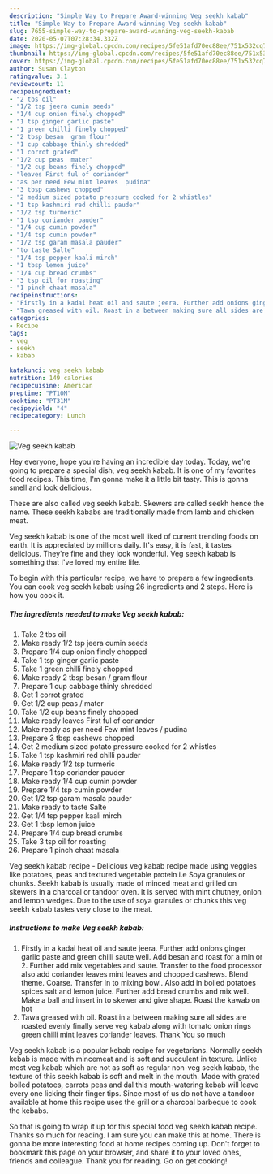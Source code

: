 ```yaml
---
description: "Simple Way to Prepare Award-winning Veg seekh kabab"
title: "Simple Way to Prepare Award-winning Veg seekh kabab"
slug: 7655-simple-way-to-prepare-award-winning-veg-seekh-kabab
date: 2020-05-07T07:28:34.332Z
image: https://img-global.cpcdn.com/recipes/5fe51afd70ec88ee/751x532cq70/veg-seekh-kabab-recipe-main-photo.jpg
thumbnail: https://img-global.cpcdn.com/recipes/5fe51afd70ec88ee/751x532cq70/veg-seekh-kabab-recipe-main-photo.jpg
cover: https://img-global.cpcdn.com/recipes/5fe51afd70ec88ee/751x532cq70/veg-seekh-kabab-recipe-main-photo.jpg
author: Susan Clayton
ratingvalue: 3.1
reviewcount: 11
recipeingredient:
- "2 tbs oil"
- "1/2 tsp jeera cumin seeds"
- "1/4 cup onion finely chopped"
- "1 tsp ginger garlic paste"
- "1 green chilli finely chopped"
- "2 tbsp besan  gram flour"
- "1 cup cabbage thinly shredded"
- "1 corrot grated"
- "1/2 cup peas  mater"
- "1/2 cup beans finely chopped"
- "leaves First ful of coriander"
- "as per need Few mint leaves  pudina"
- "3 tbsp cashews chopped"
- "2 medium sized potato pressure cooked for 2 whistles"
- "1 tsp kashmiri red chilli pauder"
- "1/2 tsp turmeric"
- "1 tsp coriander pauder"
- "1/4 cup cumin powder"
- "1/4 tsp cumin powder"
- "1/2 tsp garam masala pauder"
- "to taste Salte"
- "1/4 tsp pepper kaali mirch"
- "1 tbsp lemon juice"
- "1/4 cup bread crumbs"
- "3 tsp oil for roasting"
- "1 pinch chaat masala"
recipeinstructions:
- "Firstly in a kadai heat oil and saute jeera. Further add onions ginger garlic paste and green chilli saute well. Add besan and roast for a min or 2. Further add mix vegetables and saute. Transfer to the food processor also add coriander leaves mint leaves and chopped cashews. Blend theme. Coarse. Transfer in to mixing bowl. Also add in boiled potatoes spices salt and lemon juice. Further add bread crumbs and mix well. Make a ball and insert in to skewer and give shape. Roast the kawab on hot"
- "Tawa greased with oil. Roast in a between making sure all sides are roasted evenly finally serve veg kabab along with tomato onion rings green chilli mint leaves coriander leaves. Thank You so much"
categories:
- Recipe
tags:
- veg
- seekh
- kabab

katakunci: veg seekh kabab 
nutrition: 149 calories
recipecuisine: American
preptime: "PT10M"
cooktime: "PT31M"
recipeyield: "4"
recipecategory: Lunch

---
```



![Veg seekh kabab](https://img-global.cpcdn.com/recipes/5fe51afd70ec88ee/751x532cq70/veg-seekh-kabab-recipe-main-photo.jpg)

Hey everyone, hope you're having an incredible day today. Today, we're going to prepare a special dish, veg seekh kabab. It is one of my favorites food recipes. This time, I'm gonna make it a little bit tasty. This is gonna smell and look delicious.

These are also called veg seekh kabab. Skewers are called seekh hence the name. These seekh kababs are traditionally made from lamb and chicken meat.

Veg seekh kabab is one of the most well liked of current trending foods on earth. It is appreciated by millions daily. It's easy, it is fast, it tastes delicious. They're fine and they look wonderful. Veg seekh kabab is something that I've loved my entire life.


To begin with this particular recipe, we have to prepare a few ingredients. You can cook veg seekh kabab using 26 ingredients and 2 steps. Here is how you cook it.

<!--inarticleads1-->

##### The ingredients needed to make Veg seekh kabab:

1. Take 2 tbs oil
1. Make ready 1/2 tsp jeera cumin seeds
1. Prepare 1/4 cup onion finely chopped
1. Take 1 tsp ginger garlic paste
1. Take 1 green chilli finely chopped
1. Make ready 2 tbsp besan / gram flour
1. Prepare 1 cup cabbage thinly shredded
1. Get 1 corrot grated
1. Get 1/2 cup peas / mater
1. Take 1/2 cup beans finely chopped
1. Make ready leaves First ful of coriander
1. Make ready as per need Few mint leaves / pudina
1. Prepare 3 tbsp cashews chopped
1. Get 2 medium sized potato pressure cooked for 2 whistles
1. Take 1 tsp kashmiri red chilli pauder
1. Make ready 1/2 tsp turmeric
1. Prepare 1 tsp coriander pauder
1. Make ready 1/4 cup cumin powder
1. Prepare 1/4 tsp cumin powder
1. Get 1/2 tsp garam masala pauder
1. Make ready to taste Salte
1. Get 1/4 tsp pepper kaali mirch
1. Get 1 tbsp lemon juice
1. Prepare 1/4 cup bread crumbs
1. Take 3 tsp oil for roasting
1. Prepare 1 pinch chaat masala


Veg seekh kabab recipe - Delicious veg kabab recipe made using veggies like potatoes, peas and textured vegetable protein i.e Soya granules or chunks. Seekh kabab is usually made of minced meat and grilled on skewers in a charcoal or tandoor oven. It is served with mint chutney, onion and lemon wedges. Due to the use of soya granules or chunks this veg seekh kabab tastes very close to the meat. 

<!--inarticleads2-->

##### Instructions to make Veg seekh kabab:

1. Firstly in a kadai heat oil and saute jeera. Further add onions ginger garlic paste and green chilli saute well. Add besan and roast for a min or 2. Further add mix vegetables and saute. Transfer to the food processor also add coriander leaves mint leaves and chopped cashews. Blend theme. Coarse. Transfer in to mixing bowl. Also add in boiled potatoes spices salt and lemon juice. Further add bread crumbs and mix well. Make a ball and insert in to skewer and give shape. Roast the kawab on hot
1. Tawa greased with oil. Roast in a between making sure all sides are roasted evenly finally serve veg kabab along with tomato onion rings green chilli mint leaves coriander leaves. Thank You so much


Veg seekh kabab is a popular kebab recipe for vegetarians. Normally seekh kebab is made with mincemeat and is soft and succulent in texture. Unlike most veg kabab which are not as soft as regular non-veg seekh kabab, the texture of this seekh kabab is soft and melt in the mouth. Made with grated boiled potatoes, carrots peas and dal this mouth-watering kebab will leave every one licking their finger tips. Since most of us do not have a tandoor available at home this recipe uses the grill or a charcoal barbeque to cook the kebabs. 

So that is going to wrap it up for this special food veg seekh kabab recipe. Thanks so much for reading. I am sure you can make this at home. There is gonna be more interesting food at home recipes coming up. Don't forget to bookmark this page on your browser, and share it to your loved ones, friends and colleague. Thank you for reading. Go on get cooking!
